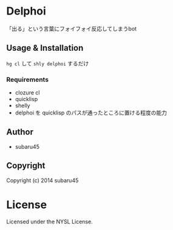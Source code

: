 # Delphoi

「出る」という言葉にフォイフォイ反応してしまうbot

## Usage & Installation

`hg cl` して `shly delphoi` するだけ

### Requirements

* clozure cl
* quicklisp
* shelly
* delphoi を quicklisp のパスが通ったところに置ける程度の能力

## Author

* subaru45

## Copyright

Copyright (c) 2014 subaru45

# License

Licensed under the NYSL License.

